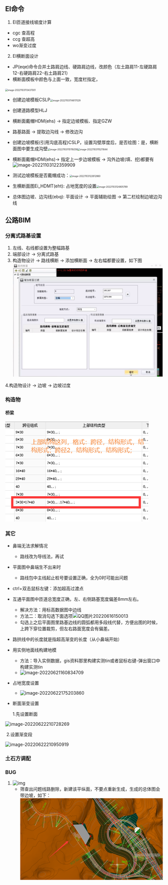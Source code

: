 ## EI命令

1. EI匝道接线坡度计算

- cgc 查高程
- ccg 查超高
- wo渐变过度

2. EI横断面设计

- JP(eqe)命令合并土路肩边线、硬路肩边线，改颜色（左土路肩11-左硬路肩12-右硬路肩22-右土路肩21）
- 横断面模板中颜色与上面一致，宽度栏指定，

<img src="F:/20220607狮子洋通道工程勘察设计/狮子洋通道工程勘察设计log.assets/image-20221103113437001.png" alt="image-20221103113437001" style="zoom:50%;" />

- 创建边坡模板CSLP<img src="F:/20220607狮子洋通道工程勘察设计/狮子洋通道工程勘察设计log.assets/image-20221103114817029.png" alt="image-20221103114817029" style="zoom:50%;" />


- 创建道路模型HLJ
- 横断面戴帽HDM(ehs) -> 指定边坡模板、指定GZW
- 路基路面 -> 提取边沟线 -> 修改边沟
- 创建边坡模板(引用沟底高程)CSLP，设置沟壁厚度后，是否绘图：是，横断面图中要生成沟壁<img src="F:/20220607狮子洋通道工程勘察设计/狮子洋通道工程勘察设计log.assets/image-20221103115119259.png" alt="image-20221103115119259" style="zoom:50%;" /><img src="F:/20220607狮子洋通道工程勘察设计/狮子洋通道工程勘察设计log.assets/image-20221103115211844.png" alt="image-20221103115211844" style="zoom:50%;" />
- 横断面戴帽HDM(ehs)-> 指定上一步边坡模板 -> 沟外边坡(填、挖)都要有![image-20221103122359909](F:/20220607狮子洋通道工程勘察设计/狮子洋通道工程勘察设计log.assets/image-20221103122359909.png)

- 测试边坡模板是否戴帽成功：<img src="F:/20220607狮子洋通道工程勘察设计/狮子洋通道工程勘察设计log.assets/image-20221103122612860.png" alt="image-20221103122612860" style="zoom:50%;" />
- 生横断面图Ei_HDMT(eht): 占地宽度的设置<img src="F:/20220607狮子洋通道工程勘察设计/狮子洋通道工程勘察设计log.assets/image-20221103124805769.png" alt="image-20221103124805769" style="zoom:50%;" />
- 总体图边坡、边沟线(ebq): 平面设计 -> 平面辅助绘图 -> 第二栏绘制边坡边沟线

## 公路BIM

### 分离式路基设置

1. 左线、右线都设置为整幅路基
2. 端部设计 -> 分离式路基
3. 构造物设计 -> 路线横断 -> 添加横断面 -> 左右幅都要设置，如下图<img src="工程软件.assets/image-20230304091739621.png" alt="image-20230304091739621" style="zoom:50%;" />

4.构造物设计 -> 边坡 -> 边坡过度

### 构造物

#### 桥梁

![image-20230304094605338](工程软件.assets/image-20230304094605338.png)

### 其它

- 鼻端无法求解情况

  - 路线改为导线法，再试

- 平面图中鼻端生不出来时

  - 路线包中主线起止桩号要设置正确，全为0时可能出问题

- ctrl+双击鼠标左键：添加超高过渡点

- 互通平面图中匝道总宽度正确，左、右侧路基宽度偏差8mm左右。

  - 解决方法：用标高数据图中边线
  - 方法二：取消勾选下面选项![QQ图片20220616150013](F:/20220607狮子洋通道工程勘察设计/狮子洋通道工程勘察设计log.assets/QQ图片20220616150013.png)
  - 勾选上之后平面图里路基边线的圆弧都用多段线代替，方便出图的时候，上跨下穿位置裁剪，但左右路面宽度会有偏差。

- 路拱线中的长度就是指超高渐变的长度（从小鼻端开始）

- 用实侧地面线构建地模

  - 方法：导入实侧数据，gis资料那里构建实测tin或者鼠标右键-弹出窗口中构建实测tin
  - ![image-20220621160834709](F:/20220607狮子洋通道工程勘察设计/狮子洋通道工程勘察设计log.assets/image-20220621160834709.png)

- 占地宽度设置

  - ![image-20220622175203860](F:/20220607狮子洋通道工程勘察设计/狮子洋通道工程勘察设计log.assets/image-20220622175203860.png)

- 断面渐变设置

  1.先设置断面 

![image-20220622210728269](F:/20220607狮子洋通道工程勘察设计/狮子洋通道工程勘察设计log.assets/image-20220622210728269.png)

​	2.设置渐变段

![image-20220622210950919](F:/20220607狮子洋通道工程勘察设计/狮子洋通道工程勘察设计log.assets/image-20220622210950919.png)

### 土石方调配

### BUG

1. ![img](file:///D:\QQfile\297358842\Image\C2C\9(4G)`M~ESZR[@G]G}~Y~4E.png)
   - 筛查出问题线路删除，新建该平纵面，不要点重新生成，生成的总体图会带边坡，如下：<img src="工程软件.assets/image-20230329165138063.png" alt="image-20230329165138063" style="zoom:50%;" />